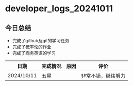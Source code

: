 # developer_logs_20241011

## 今日总结

- 完成了github及git的学习任务
- 完成了概率论的作业
- 完成了商务英语的学习

| 日期       | 完成情况 | 原因 | 评价               |
| ---------- | -------- | ---- | ------------------ |
| 2024/10/11 | 五星     |      | 非常不错，继续努力 |


